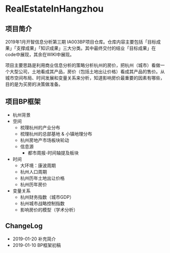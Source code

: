 
# RealEstateInHangzhou

## 项目简介

2019年1月开智信息分析第三期 IA003BP项目仓库。仓库内容主要包括「目标成果」「支撑成果」「知识成果」三大分类。其中最终交付的结业「目标成果」在code中展现，其余在WIKI中展现。

项目主要思路是利用商业信息分析的策略分析杭州的房价，把杭州（城市）看做一个大型公司，土地看成其产品，房价（包括土地出让价格）看成其产品的售价。从城市空间布局、时间发展和变量关系来分析，知道影响房价最重要的因素有哪些，目的是为买房的决策做准备。

## 项目BP框架

- 杭州背景
- 空间
  - 梳理杭州的产业分布
  - 梳理杭州的总部基地 & 小镇地理分布
  - 杭州房地产市场板块轮动
  - 信息源
    - 都市周报-时间轴提及板块
- 时间
  - 大环境：康波周期
  - 杭州人口周期
  - 杭州历年土地出让价格
  - 杭州历年房价
- 变量关系
  - 杭州财务指数（城市GDP）
  - 杭州城市战略控制指数
  - 影响房价的模型（学术分析）

## ChangeLog
* 2019-01-20 补充简介
* 2019-01-10 BP框架初稿
